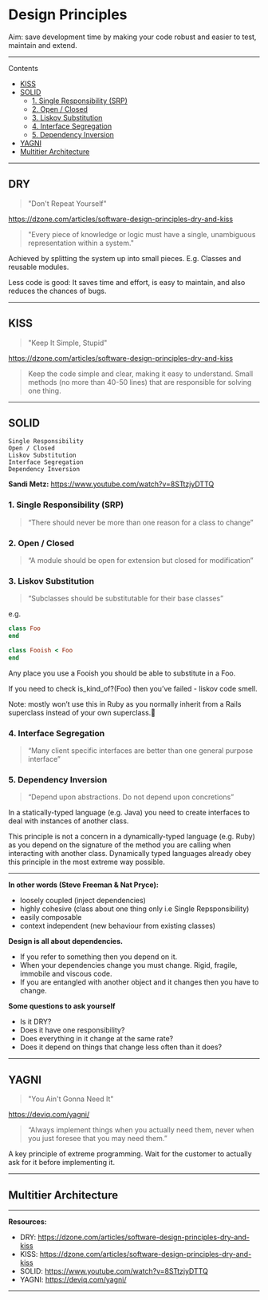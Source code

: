 # Design Principles

Aim: save development time by making your code robust and easier to test, maintain and extend.

---

<!-- START doctoc generated TOC please keep comment here to allow auto update -->
<!-- DON'T EDIT THIS SECTION, INSTEAD RE-RUN doctoc TO UPDATE -->
Contents

- [KISS](#kiss)
- [SOLID](#solid)
  - [1. Single Responsibility (SRP)](#1-single-responsibility-srp)
  - [2. Open / Closed](#2-open--closed)
  - [3. Liskov Substitution](#3-liskov-substitution)
  - [4. Interface Segregation](#4-interface-segregation)
  - [5. Dependency Inversion](#5-dependency-inversion)
- [YAGNI](#yagni)
- [Multitier Architecture](#multitier-architecture)

<!-- END doctoc generated TOC please keep comment here to allow auto update -->

---

## DRY

> "Don't Repeat Yourself"

https://dzone.com/articles/software-design-principles-dry-and-kiss

> "Every piece of knowledge or logic must have a single, unambiguous representation within a system."

Achieved by splitting the system up into small pieces. E.g. Classes and reusable modules.

Less code is good: It saves time and effort, is easy to maintain, and also reduces the chances of bugs.

---

## KISS

> "Keep It Simple, Stupid"

https://dzone.com/articles/software-design-principles-dry-and-kiss

> Keep the code simple and clear, making it easy to understand. Small methods (no more than 40-50 lines) that are responsible for solving one thing.

---

## SOLID

```
Single Responsibility
Open / Closed
Liskov Substitution
Interface Segregation
Dependency Inversion
```

**Sandi Metz:** https://www.youtube.com/watch?v=8STtzjyDTTQ 

### 1. Single Responsibility (SRP)

> “There should never be more than one reason for a class to change”

### 2. Open / Closed

> “A module should be open for extension but closed for modification”

### 3. Liskov Substitution

> “Subclasses should be substitutable for their base classes”

e.g.

```ruby
class Foo
end

class Fooish < Foo
end
```

Any place you use a Fooish you should be able to substitute in a Foo.

If you need to check is_kind_of?(Foo) then you’ve failed - liskov code smell.

Note: mostly won’t use this in Ruby as you normally inherit from a Rails superclass instead of your own superclass.

### 4. Interface Segregation

> “Many client specific interfaces are better than one general purpose interface”

### 5. Dependency Inversion

> “Depend upon abstractions. Do not depend upon concretions”

In a statically-typed language (e.g. Java) you need to create interfaces to deal with instances of another class.

This principle is not a concern in a dynamically-typed language (e.g. Ruby) as you depend on the signature of the method you are calling when interacting with another class. Dynamically typed languages already obey this principle in the most extreme way possible.

---

**In other words (Steve Freeman & Nat Pryce):**

- loosely coupled (inject dependencies)
- highly cohesive (class about one thing only i.e Single Repsponsibility)
- easily composable
- context independent (new behaviour from existing classes)


**Design is all about dependencies.**

- If you refer to something then you depend on it.
- When your dependencies change you must change. Rigid, fragile, immobile and viscous code.
- If you are entangled with another object and it changes then you have to change.

**Some questions to ask yourself**

- Is it DRY?
- Does it have one responsibility?
- Does everything in it change at the same rate?
- Does it depend on things that change less often than it does?

---

## YAGNI

> "You Ain't Gonna Need It"

https://deviq.com/yagni/


> “Always implement things when you actually need them, never when you just foresee that you may need them.”

A key principle of extreme programming. Wait for the customer to actually ask for it before implementing it.

---

## Multitier Architecture

---

**Resources:**

- DRY: https://dzone.com/articles/software-design-principles-dry-and-kiss
- KISS: https://dzone.com/articles/software-design-principles-dry-and-kiss
- SOLID: https://www.youtube.com/watch?v=8STtzjyDTTQ
- YAGNI: https://deviq.com/yagni/

---
